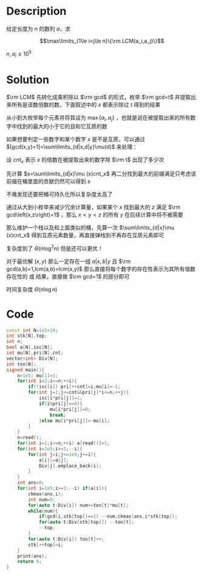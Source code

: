 # Description

给定长度为 $n$ 的数列 $a$，求

$$\max\limits_{1\le i<j\le n}\{\rm LCM(a_i,a_j)\}$$

$n,a_i\le 10^5$

# Solution

$\rm LCM$ 先转化成乘积除以 $\rm gcd$ 的形式，枚举 $\rm gcd=t$ 并提取出来所有是该数倍数的数，下面叙述中的 $x$ 都表示除过 $t$ 得到的结果

从小到大枚举每个元素并将其设为 $\max\{a_i,a_j\}$ ，也就是说在被提取出来的所有数字中找到的最大的小于它的且和它互质的数

如果想要判定一些数字和某个数字 $x$ 是不是互质，可以通过 $[gcd(x,y)=1]=\sum\limits_{d|x,d|y}\mu(d)$ 来处理：

设 $cnt_x$ 表示 $x$ 的倍数在被提取出来的数字除 $\rm t$ 出现了多少次

先计算 $s=\sum\limits_{d|x}\mu (x)cnt_x$ 再二分找到最大的前缀满足只考虑该前缀在桶里面的贡献仍然可以得到 $s$ 

不难发现还要把桶可持久化所以复杂度太高了

通过从大到小枚举来减少冗余计算量，如果某个 $x$ 找到最大的 $z$ 满足 $\rm gcd\left(x,z\right)=1$ ，那么 $x<y<z$ 的所有 $y$ 在后续计算中将不被需要

那么维护一个栈以及和上面类似的桶，先算一次 $\sum\limits_{d|x}\mu (x)cnt_x$ 得到互质元素数量，再直接弹栈到不再存在互质元素即可

复杂度到了 $\Theta(n\log^2n)$ 但是还可以更优！

对于最优解 $(x,y)$ 那么一定存在一组 $a|x,b|y$ 且 $\rm gcd(a,b)=1,lcm(a,b)=lcm(x,y)$ 那么直接将每个数字的存在性表示为其所有倍数存在性的 或 结果，直接做 $\rm gcd=1$ 的部分即可

时间复杂度 $\Theta(n\log n)$ 

# Code

```cpp
const int N=1e5+10;
int stk[N],top;
int n;
bool a[N],isc[N];
int mu[N],pri[N],cnt;
vector<int> Div[N];
int ton[N];
signed main(){
	n=1e5; mu[1]=1;
	for(int i=2;i<=n;++i){
		if(!isc[i]) pri[++cnt]=i,mu[i]=-1;
		for(int j=1;j<=cnt&&pri[j]*i<=n;++j){
			isc[i*pri[j]]=1;
			if(i%pri[j]==0){
				mu[i*pri[j]]=0;
				break;
			}else mu[i*pri[j]]=-mu[i];
		}
	}
	n=read();
	for(int i=1;i<=n;++i) a[read()]=1;
	for(int i=1e5;i>=1;--i){
		for(int j=i;j<=1e5;j+=i){
			a[i]|=a[j];
			Div[j].emplace_back(i);
		}
	}
	int ans=0;
	for(int i=1e5;i>=1;--i) if(a[i]){
		ckmax(ans,i);
		int num=0;
		for(auto t:Div[i]) num+=ton[t]*mu[t];
		while(num){
			if(gcd(i,stk[top])==1) --num,ckmax(ans,i*stk[top]);
			for(auto t:Div[stk[top]]) --ton[t];
			--top;
		}
		for(auto t:Div[i]) ton[t]++;
		stk[++top]=i;
	}
	print(ans);
	return 0;
}
```